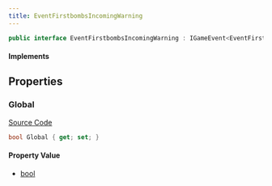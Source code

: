 ```yaml
---
title: EventFirstbombsIncomingWarning
---
```


```csharp
public interface EventFirstbombsIncomingWarning : IGameEvent<EventFirstbombsIncomingWarning>
```

#### Implements

## Properties

### Global

[Source Code](https://github.com/swiftly-solution/swiftlys2/blob/main/managed/src/SwiftlyS2.Generated/GameEvents/Interfaces/EventFirstbombsIncomingWarning.cs#L21)

```csharp
bool Global { get; set; }
```

#### Property Value

- [bool](https://learn.microsoft.com/dotnet/api/system.boolean)

